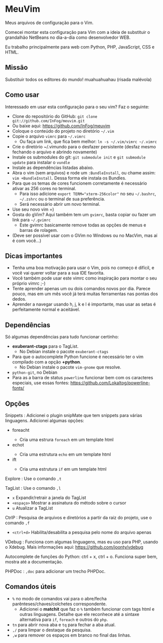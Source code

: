 MeuVim
======

Meus arquivos de configuração para o Vim.

Comecei montar esta configuração para Vim com a ideia de substituir o grandalhão NetBeans no dia-a-dia como desenvolvedor WEB.

Eu trabalho principalmente para web com Python, PHP, JavaScript, CSS e HTML.

Missão
------

Substituir todos os editores do mundo! muahuahuahau (risada malévola)

Como usar
---------

Interessado em usar esta configuração para o seu vim? Faz o seguinte:


 *  Clone do repositório do GitHub: `git clone git://github.com/InFog/meuvim.git`
   *  Ou baixe aqui: https://github.com/InFog/meuvim
 *  Coloque o conteúdo do projeto no diretório `~/.vim`
 *  Copie o arquivo `vimrc` para `~/.vimrc`
    * Ou faça um link, que fica bem melhor: `ln -s ~/.vim/vimrc ~/.vimrc`
 *  Crie o diretório ~/.vimundo para o desfazer persistente (desfaz mesmo fechando o arquivo e abrindo novamente)
 *  Instale os submodules do git: `git submodule init` e `git submodule update` para instalar o `vundle`
 *  Instale as dependências listadas abaixo.
 *  Abra o vim (sem arquivos) e rode um `:BundleInstall`, ou chame assim: `vim +BundleInstall`. Dessa forma ele instala os Bundles.
 *  Para que os temas de cores funcionem corretamente é necessário ativar as 256 cores no terminal.
    * Para isso adicione `export TERM="xterm-256color"` no seu `~/.bashrc`, `~/.zshrc` ou o terminal de sua preferência.
    * Será necessário abrir um novo terminal.
 *  Use seu novo vim =)
 *  Gosta do gVim? Aqui também tem um `gvimrc`, basta copiar ou fazer um link para `~/.gvimrc`
    * Este gvimrc basicamente remove todas as opções de menus e barras de rolagem.
 *  (Deve ser possível usar com o GVim no Windows ou no MacVim, mas aí é com você...)

Dicas importantes
-----------------

 *  Tenha uma boa motivação para usar o Vim, pois no começo é difícil, e você vai querer voltar para a sua IDE favorita.
 *  Você também pode usar este vimrc como inspiração para montar o seu próprio vimrc ;-)
 *  Tente aprender apenas um ou dois comandos novos por dia. Parece pouco, mas em um mês você já terá muitas ferramentas nas pontas dos dedos.
 *  Aprender a navegar usando h, j, k e l é importante, mas usar as setas é perfeitamente normal e aceitável.

Dependências
------------

Só algumas dependências para tudo funcionar certinho:

 *  **exuberant-ctags** para o TagList.
    * No Debian instale o pacote `exuberant-ctags`
 *  Para que o autocomplete Python funcione é necessário ter o vim compilado com a opção **+python**.
    *  No Debian instale o pacote `vim-gnome` que resolve.
 *  `python-git`, no Debian
 *  Para as a barra de status `powerline` funcionar bem com os caracteres especiais, use essas fontes: https://github.com/Lokaltog/powerline-fonts/

Opções
------

Snippets : Adicionei o plugin snipMate que tem snippets para várias linguagens. Adicionei algumas opções:

 * foreacht<tab>
   * Cria uma estrura `foreach` em um template html
 * echot<tab>
   * Cria uma estrutura `echo` em um template html
 * ift<tab>
   * Cria uma estrutura `if` em um template html

Explore : Use o comando `,t`

TagList : Use o comando `,l`

 * `x` Expandir/retrair a janela do TagList
 * `<espaço>` Mostrar a assinatura do método sobre o cursor
 * `u` Atualizar a TagList

CtrlP : Pesquisa de arquivos e diretórios a partir da raiz do projeto, use o comando `,f`

 * `<ctrl+d>` Habilita/desabilita a pesquisa pelo nome do arquivo apenas

VDebug : Funciona com algumas linguagens, mas eu uso para PHP, usando o Xdebug. Mais informações aqui: https://github.com/joonty/vdebug

Autocomplete de funções do Python: ctrl + x, ctrl + o. Funciona super bem, mostra até a documentação.

PHPDoc : `,doc` para adicionar um trecho PHPDoc.

Comandos úteis
--------------

 * `%` no modo de comandos vai para o abre/fecha parênteses/chaves/colchetes correspondente.
   * Adicionei o **matchit** que faz o `%` também funcionar com tags html e outras linguagens.
     Detalhe que ele reconhece até a sintaxe alternativa para `if`, `foreach` e outros do `php`.
 * `tn` para abrir nova aba e `tq` para fechar a aba atual.
 * `,/` para limpar o destaque da pesquisa.
 * `,w` para remover os espaços em branco no final das linhas.
